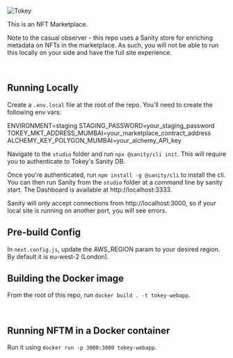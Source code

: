 ![Tokey](https://s3.eu-west-2.amazonaws.com/tokey.app/tokey_logo300x99.svg)

This is an NFT Marketplace.

Note to the casual observer - this repo uses a Sanity store for enriching metadata on NFTs in the marketplace. As such, you will not be able to run this locally on your side and have the full site experience.

<br>

## Running Locally

Create a `.env.local` file at the root of the repo. You'll need to create the following env vars:

ENVIRONMENT=staging
STAGING_PASSWORD=your_staging_password
TOKEY_MKT_ADDRESS_MUMBAI=your_marketplace_contract_address
ALCHEMY_KEY_POLYGON_MUMBAI=your_alchemy_API_key

Navigate to the `studio` folder and run `npx @sanity/cli init`. This will require you to authenticate to Tokey's Sanity DB.

Once you're authenticated, run `npm install -g @sanity/cli` to install the cli. You can then run Sanity from the `studio` folder at a command line by sanity start. The Dashboard is available at http://localhost:3333.

Sanity will only accept connections from http://localhost:3000, so if your local site is running on another port, you will see errors.

## Pre-build Config

In `next.config.js`, update the AWS_REGION param to your desired region. By default it is eu-west-2 (London).

## Building the Docker image

From the root of this repo, run `docker build . -t tokey-webapp`.

<br>

## Running NFTM in a Docker container

Run it using `docker run -p 3000:3000 tokey-webapp`.
